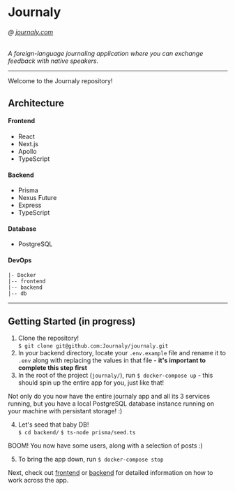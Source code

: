 # Journaly

###### @ [journaly.com](http://journaly.com)

_A foreign-language journaling application where you can exchange feedback with native speakers._

---

Welcome to the Journaly repository!

## Architecture

#### Frontend

- React
- Next.js
- Apollo
- TypeScript

#### Backend

- Prisma
- Nexus Future
- Express
- TypeScript

#### Database

- PostgreSQL

#### DevOps

```
|- Docker
|-- frontend
|-- backend
|-- db
```

---

## Getting Started (in progress)

1. Clone the repository!  
   `$ git clone git@github.com:Journaly/journaly.git`
2. In your backend directory, locate your `.env.example` file and rename it to `.env` along with replacing the values in that file - **it's important to complete this step first**
3. In the root of the project (`journaly/`), run `$ docker-compose up` - this should spin up the entire app for you, just like that!

Not only do you now have the entire journaly app and all its 3 services running, but you have a local PostgreSQL database instance running on your machine with persistant storage! :)

4. Let's seed that baby DB!  
   `$ cd backend/`
   `$ ts-node prisma/seed.ts`

BOOM! You now have some users, along with a selection of posts :)

5. To bring the app down, run `$ docker-compose stop`

Next, check out [frontend](./frontend) or [backend](./backend) for detailed information on how to work across the app.
